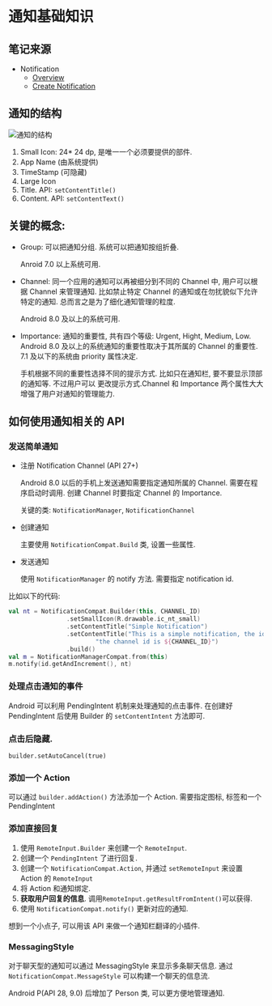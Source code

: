 # 通知基础知识

## 笔记来源
- Notification
  - [Overview](https://developer.android.com/guide/topics/ui/notifiers/notifications)
  - [Create Notification](https://developer.android.com/training/notify-user/build-notification)

## 通知的结构

![通知的结构](https://wx4.sinaimg.cn/large/6abde139ly1fv9ez3r940j20ny06zgmr.jpg)

1. Small Icon: 24* 24 dp, 是唯一一个必须要提供的部件.
2. App Name (由系统提供)
3. TimeStamp (可隐藏)
4. Large Icon
5. Title. API: `setContentTitle()`
6. Content. API: `setContentText()`

## 关键的概念:

- Group: 可以把通知分组. 系统可以把通知按组折叠.
  
  Anroid 7.0 以上系统可用.

- Channel: 同一个应用的通知可以再被细分到不同的 Channel 中, 用户可以根据 Channel 来管理通知.
  比如禁止特定 Channel 的通知或在勿扰貌似下允许特定的通知. 总而言之是为了细化通知管理的粒度.

  Android 8.0 及以上的系统可用.

- Importance: 通知的重要性, 共有四个等级: Urgent, Hight, Medium, Low. Android 8.0 
  及以上的系统通知的重要性取决于其所属的 Channel 的重要性. 7.1 及以下的系统由 
  priority 属性决定. 
  
  手机根据不同的重要性选择不同的提示方式. 比如只在通知栏, 要不要显示顶部的通知等. 不过用户可以
  更改提示方式.Channel 和 Importance 两个属性大大增强了用户对通知的管理能力.

## 如何使用通知相关的 API

### 发送简单通知
- 注册 Notification Channel (API 27+)

  Android 8.0 以后的手机上发送通知需要指定通知所属的 Channel. 需要在程序启动时调用. 创建 Channel
  时要指定 Channel 的 Importance.

  关键的类: `NotificationManager`, `NotificationChannel`

- 创建通知
  
  主要使用 `NotificationCompat.Build` 类, 设置一些属性.

- 发送通知
  
  使用 `NotificationManager` 的 notify 方法. 需要指定 notification id.

比如以下的代码:
```kotlin
val nt = NotificationCompat.Builder(this, CHANNEL_ID)
                .setSmallIcon(R.drawable.ic_nt_small)
                .setContentTitle("Simple Notification")
                .setContentTitle("This is a simple notification, the id is ${id.get()}, " +
                        "the channel id is ${CHANNEL_ID}")
                .build()
val m = NotificationManagerCompat.from(this)
m.notify(id.getAndIncrement(), nt)
```

### 处理点击通知的事件

Android 可以利用 PendingIntent 机制来处理通知的点击事件. 在创建好 PendingIntent 后使用 Builder
的 `setContentIntent` 方法即可.

### 点击后隐藏.
`builder.setAutoCancel(true)`

### 添加一个 Action
可以通过 `builder.addAction()` 方法添加一个 Action. 需要指定图标, 标签和一个 PendingIntent

### 添加直接回复
1. 使用 `RemoteInput.Builder` 来创建一个 `RemoteInput`.
2. 创建一个 `PendingIntent` 了进行回复.
3. 创建一个 `NotificationCompat.Action`, 并通过 `setRemoteInput` 来设置 Action 的 `RemoteInput`
4. 将 Action 和通知绑定.
5. **获取用户回复的信息**. 调用`RemoteInput.getResultFromIntent()`可以获得.
6. 使用 `NotificationCompat.notify()` 更新对应的通知.

想到一个小点子, 可以用该 API 来做一个通知栏翻译的小插件.

### MessagingStyle
对于聊天型的通知可以通过 MessagingStyle 来显示多条聊天信息. 通过 `NotificationCompat.MessageStyle`
可以构建一个聊天的信息流. 

Android P(API 28, 9.0) 后增加了 Person 类, 可以更方便地管理通知.